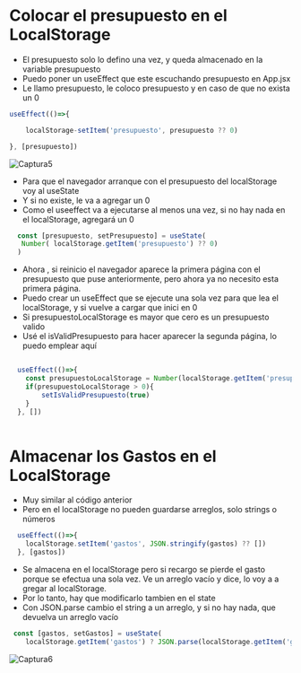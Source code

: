 # Colocar el presupuesto en el LocalStorage

- El presupuesto solo lo defino una vez, y queda almacenado en la variable presupuesto
- Puedo poner un useEffect que este escuchando presupuesto en App.jsx
- Le llamo presupuesto, le coloco presupuesto y en caso de que no exista un 0

~~~~js
useEffect(()=>{

    localStorage-setItem('presupuesto', presupuesto ?? 0)

}, [presupuesto])
~~~~

![Captura5](./Captura5.png)

- Para que el navegador arranque con el presupuesto del localStorage voy al useState
- Y si no existe, le va a agregar un 0
- Como el useeffect va a ejecutarse al menos una vez, si no hay nada en el localStorage, agregará un 0
~~~js
  const [presupuesto, setPresupuesto] = useState(
   Number( localStorage.getItem('presupuesto') ?? 0)
  ) 
~~~

- Ahora , si reinicio el navegador aparece la primera página con el presupuesto que puse anteriormente, pero ahora ya no necesito esta primera página.
- Puedo crear un useEffect que se ejecute una sola vez para que lea el localStorage, y si vuelve a cargar que inici en 0
- Si presupuestoLocalStorage es mayor que cero es un presupuesto valido
- Usé el isValidPresupuesto para hacer aparecer la segunda página, lo puedo emplear aquí
~~~js

  useEffect(()=>{
    const presupuestoLocalStorage = Number(localStorage.getItem('presupuesto')?? 0)
    if(presupuestoLocalStorage > 0){
        setIsValidPresupuesto(true)
    }
  }, [])
  
~~~

# Almacenar los Gastos en el LocalStorage
- Muy similar al código anterior
- Pero en el localStorage no pueden guardarse arreglos, solo strings o números
~~~js
  useEffect(()=>{
    localStorage.setItem('gastos', JSON.stringify(gastos) ?? [])
  }, [gastos])
~~~
- Se almacena en el localStorage pero si recargo se pierde el gasto porque se efectua una sola vez. Ve un arreglo vacío y dice, lo voy a a gregar al localStorage.
- Por lo tanto, hay que modificarlo tambien en el state
- Con JSON.parse cambio el string a un arreglo, y si no hay nada, que devuelva un arreglo vacío
~~~js
 const [gastos, setGastos] = useState(
    localStorage.getItem('gastos') ? JSON.parse(localStorage.getItem('gastos')) : [])
~~~

![Captura6](./Captura6.png)
